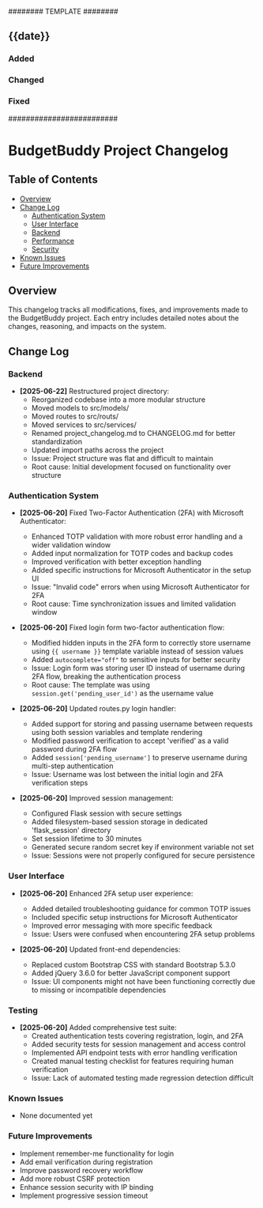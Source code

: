 ######## TEMPLATE ########
## {{date}}
### Added
### Changed
### Fixed
#########################


# BudgetBuddy Project Changelog


## Table of Contents
- [Overview](#overview)
- [Change Log](#change-log)
  - [Authentication System](#authentication-system)
  - [User Interface](#user-interface)
  - [Backend](#backend)
  - [Performance](#performance)
  - [Security](#security)
- [Known Issues](#known-issues)
- [Future Improvements](#future-improvements)

## Overview
This changelog tracks all modifications, fixes, and improvements made to the BudgetBuddy project. Each entry includes detailed notes about the changes, reasoning, and impacts on the system.

## Change Log

### Backend
- **[2025-06-22]** Restructured project directory:
  - Reorganized codebase into a more modular structure
  - Moved models to src/models/
  - Moved routes to src/routs/
  - Moved services to src/services/
  - Renamed project_changelog.md to CHANGELOG.md for better standardization
  - Updated import paths across the project
  - Issue: Project structure was flat and difficult to maintain
  - Root cause: Initial development focused on functionality over structure

### Authentication System
- **[2025-06-20]** Fixed Two-Factor Authentication (2FA) with Microsoft Authenticator:
  - Enhanced TOTP validation with more robust error handling and a wider validation window
  - Added input normalization for TOTP codes and backup codes
  - Improved verification with better exception handling
  - Added specific instructions for Microsoft Authenticator in the setup UI
  - Issue: "Invalid code" errors when using Microsoft Authenticator for 2FA
  - Root cause: Time synchronization issues and limited validation window

- **[2025-06-20]** Fixed login form two-factor authentication flow:
  - Modified hidden inputs in the 2FA form to correctly store username using `{{ username }}` template variable instead of session values
  - Added `autocomplete="off"` to sensitive inputs for better security
  - Issue: Login form was storing user ID instead of username during 2FA flow, breaking the authentication process
  - Root cause: The template was using `session.get('pending_user_id')` as the username value

- **[2025-06-20]** Updated routes.py login handler:
  - Added support for storing and passing username between requests using both session variables and template rendering
  - Modified password verification to accept 'verified' as a valid password during 2FA flow
  - Added `session['pending_username']` to preserve username during multi-step authentication
  - Issue: Username was lost between the initial login and 2FA verification steps

- **[2025-06-20]** Improved session management:
  - Configured Flask session with secure settings
  - Added filesystem-based session storage in dedicated 'flask_session' directory
  - Set session lifetime to 30 minutes
  - Generated secure random secret key if environment variable not set
  - Issue: Sessions were not properly configured for secure persistence

### User Interface
- **[2025-06-20]** Enhanced 2FA setup user experience:
  - Added detailed troubleshooting guidance for common TOTP issues
  - Included specific setup instructions for Microsoft Authenticator
  - Improved error messaging with more specific feedback
  - Issue: Users were confused when encountering 2FA setup problems

- **[2025-06-20]** Updated front-end dependencies:
  - Replaced custom Bootstrap CSS with standard Bootstrap 5.3.0
  - Added jQuery 3.6.0 for better JavaScript component support
  - Issue: UI components might not have been functioning correctly due to missing or incompatible dependencies

### Testing
- **[2025-06-20]** Added comprehensive test suite:
  - Created authentication tests covering registration, login, and 2FA
  - Added security tests for session management and access control
  - Implemented API endpoint tests with error handling verification
  - Created manual testing checklist for features requiring human verification
  - Issue: Lack of automated testing made regression detection difficult

### Known Issues
- None documented yet

### Future Improvements
- Implement remember-me functionality for login
- Add email verification during registration
- Improve password recovery workflow
- Add more robust CSRF protection
- Enhance session security with IP binding
- Implement progressive session timeout 